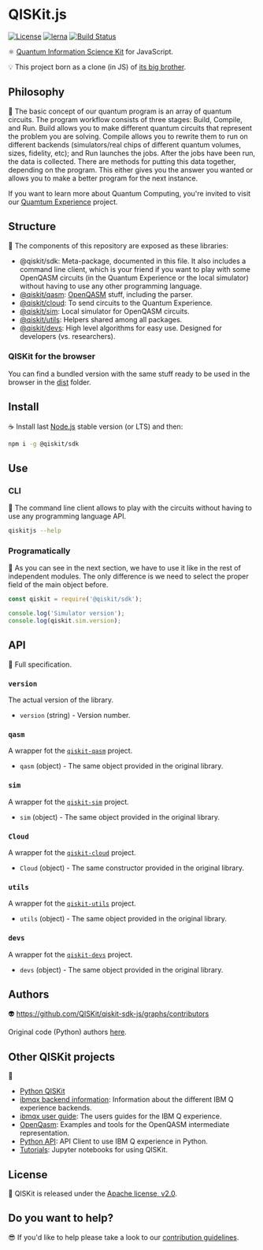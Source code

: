# QISKit.js

[![License](https://img.shields.io/badge/License-Apache%202.0-blue.svg)](https://opensource.org/licenses/Apache-2.0)
[![lerna](https://img.shields.io/badge/maintained%20with-lerna-cc00ff.svg)](https://lernajs.io/)
[![Build Status](https://travis-ci.org/QISKit/qiskit-sdk-js.svg?branch=master)](https://travis-ci.org/QISKit/qiskit-sdk-js)

:atom_symbol: [Quantum Information Science Kit](https://developer.ibm.com/open/openprojects/qiskit) for JavaScript.

:bulb: This project born as a clone (in JS) of [its big brother](https://github.com/QISKit/qiskit-sdk-py).

## Philosophy

:orange_book: The basic concept of our quantum program is an array of quantum circuits. The program workflow consists of three stages: Build, Compile, and Run. Build allows you to make different quantum circuits that represent the problem you are solving. Compile allows you to rewrite them to run on different backends (simulators/real chips of different quantum volumes, sizes, fidelity, etc); and Run launches the jobs. After the jobs have been run, the data is collected. There are methods for putting this data together, depending on the program. This either gives you the answer you wanted or allows you to make a better program for the next instance.

If you want to learn more about Quantum Computing, you're invited to visit our [Quamtum Experience](https://quantumexperience.ng.bluemix.net) project.

## Structure

:handbag: The components of this repository are exposed as these libraries:

* @qiskit/sdk: Meta-package, documented in this file. It also includes a command line client, which is your friend if you want to play with some OpenQASM circuits (in the Quantum Experience or the local simulator) without having to use any other programming language.
* [@qiskit/qasm](./packages/qiskit-qasm): [OpenQASM](https://github.com/IBM/qiskit-openqasm) stuff, including the parser.
* [@qiskit/cloud](./packages/qiskit-cloud): To send circuits to the Quantum Experience.
* [@qiskit/sim](./packages/qiskit-sim): Local simulator for OpenQASM circuits.
* [@qiskit/utils](./packages/qiskit-utils): Helpers shared among all packages.
* [@qiskit/devs](./packages/qiskit-devs): High level algorithms for easy use. Designed for developers (vs. researchers).

### QISKit for the browser

You can find a bundled version with the same stuff ready to be used in the browser in the [dist](./dist) folder.

## Install

:coffee: Install last [Node.js](https://nodejs.org/download) stable version (or LTS) and then:

```sh
npm i -g @qiskit/sdk
```

## Use

### CLI

:rocket: The command line client allows to play with the circuits without having to use any programming language API.

```sh
qiskitjs --help
```

### Programatically

:pencil: As you can see in the next section, we have to use it like in the rest of independent modules. The only difference is we need to select the proper field of the main object before.

```js
const qiskit = require('@qiskit/sdk');

console.log('Simulator version');
console.log(qiskit.sim.version);
```

## API

:eyes: Full specification.

### `version`

The actual version of the library.

* `version` (string) - Version number.

### `qasm`

A wrapper fot the [`qiskit-qasm`](./packages/qiskit-qasm) project.

* `qasm` (object) - The same object provided in the original library.

### `sim`

A wrapper fot the [`qiskit-sim`](./packages/qiskit-sim) project.

* `sim` (object) - The same object provided in the original library.

### `Cloud`

A wrapper fot the [`qiskit-cloud`](./packages/qiskit-cloud) project.

* `Cloud` (object) - The same constructor provided in the original library.

### `utils`

A wrapper fot the [`qiskit-utils`](./packages/qiskit-utils) project.

* `utils` (object) - The same object provided in the original library.

### `devs`

A wrapper fot the [`qiskit-devs`](./packages/qiskit-devs) project.

* `devs` (object) - The same object provided in the original library.

## Authors

:alien: https://github.com/QISKit/qiskit-sdk-js/graphs/contributors

Original code (Python) authors [here](https://github.com/QISKit/qiskit-sdk-py#authors-alphabetical).

## Other QISKit projects

:school_satchel:

* [Python QISKit](https://github.com/QISKit/qiskit-sdk-py.git>)
* [ibmqx backend information](https://github.com/QISKit/ibmqx-backend-information): Information about the different IBM Q experience backends.
* [ibmqx user guide](https://github.com/QISKit/ibmqx-user-guides): The users guides for the IBM Q experience.
* [OpenQasm](https://github.com/QISKit/openqasm): Examples and tools for the OpenQASM intermediate representation.
* [Python API](https://github.com/QISKit/qiskit-api-py): API Client to use IBM Q experience in Python.
* [Tutorials](https://github.com/QISKit/qiskit-tutorial): Jupyter notebooks for using QISKit.

## License

:penguin: QISKit is released under the [Apache license, v2.0](https://www.apache.org/licenses/LICENSE-2.0).

## Do you want to help?

:sunglasses: If you'd like to help please take a look to our [contribution guidelines](./CONTRIBUTING.md).
